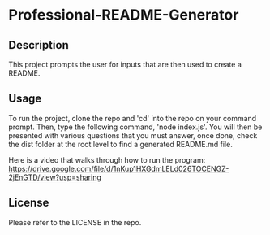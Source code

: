 # Professional-README-Generator

## Description

This project prompts the user for inputs that are then used to create a README.

## Usage

To run the project, clone the repo and 'cd' into the repo on your command prompt. Then, type the following command, 'node index.js'. You will then be presented with various questions that you must answer, once done, check the dist folder at the root level to find a generated README.md file.

Here is a video that walks through how to run the program: https://drive.google.com/file/d/1nKup1HXGdmLELd026TOCENGZ-2jEnGTD/view?usp=sharing

## License

Please refer to the LICENSE in the repo.
